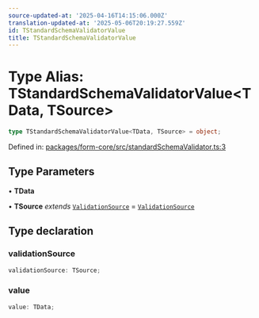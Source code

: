 ```yaml
---
source-updated-at: '2025-04-16T14:15:06.000Z'
translation-updated-at: '2025-05-06T20:19:27.559Z'
id: TStandardSchemaValidatorValue
title: TStandardSchemaValidatorValue
---
```


<!-- DO NOT EDIT: this page is autogenerated from the type comments -->

# Type Alias: TStandardSchemaValidatorValue\<TData, TSource\>

```ts
type TStandardSchemaValidatorValue<TData, TSource> = object;
```

Defined in: [packages/form-core/src/standardSchemaValidator.ts:3](https://github.com/TanStack/form/blob/main/packages/form-core/src/standardSchemaValidator.ts#L3)

## Type Parameters

• **TData**

• **TSource** *extends* [`ValidationSource`](validationsource.md) = [`ValidationSource`](validationsource.md)

## Type declaration

### validationSource

```ts
validationSource: TSource;
```

### value

```ts
value: TData;
```
